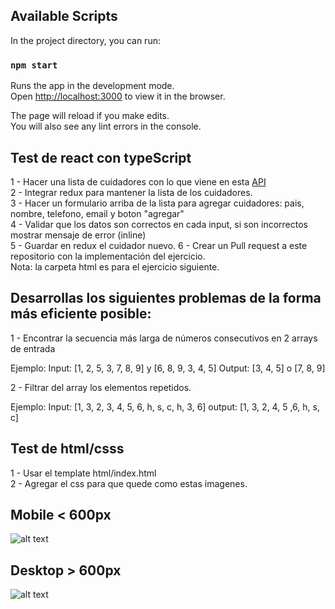 ## Available Scripts

In the project directory, you can run:

### `npm start`

Runs the app in the development mode.<br>
Open [http://localhost:3000](http://localhost:3000) to view it in the browser.

The page will reload if you make edits.<br>
You will also see any lint errors in the console.

## Test de react con typeScript

1 - Hacer una lista de cuidadores con lo que viene en esta [API](https://sheetsu.com/apis/v1.0su/581ad5595d0d) <br>
2 - Integrar redux para mantener la lista de los cuidadores.<br>
3 - Hacer un formulario arriba de la lista para agregar cuidadores: pais, nombre, telefono, email y boton "agregar"<br>
4 - Validar que los datos son correctos en cada input, si son incorrectos mostrar mensaje de error (inline)<br>
5 - Guardar en redux el cuidador nuevo.
6 - Crear un Pull request a este repositorio con la implementación del ejercicio.<br>
Nota: la carpeta html es para el ejercicio siguiente.

## Desarrollas los siguientes problemas de la forma más eficiente posible:

1 - Encontrar la secuencia más larga de números consecutivos en 2 arrays de entrada

Ejemplo:
Input: [1, 2, 5, 3, 7, 8, 9] y [6, 8, 9, 3, 4, 5]
Output: [3, 4, 5] o [7, 8, 9]

2 - Filtrar del array los elementos repetidos.

Ejemplo:
Input: [1, 3, 2, 3, 4, 5, 6, h, s, c, h, 3, 6]
output: [1, 3, 2, 4, 5 ,6, h, s, c]


## Test de html/csss
1 - Usar el template html/index.html<br>
2 - Agregar el css para que quede como estas imagenes.<br>

## Mobile < 600px
![alt text](https://dzwonsemrish7.cloudfront.net/items/3m34141R2v1W0v0L2j0c/test-layout-mobile.png?v=c2b9a871)
<br>

## Desktop > 600px
![alt text](https://dzwonsemrish7.cloudfront.net/items/3X2F3F2R122u402h211u/test-layout-min-600px.png?v=db1be928)

